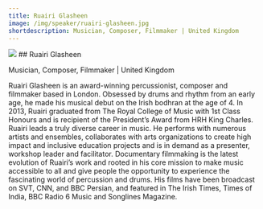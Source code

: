 ```yaml
---
title: Ruairi Glasheen
image: /img/speaker/ruairi-glasheen.jpg
shortdescription: Musician, Composer, Filmmaker | United Kingdom
---
```

<img src="/img/speaker/ruairi-glasheen.jpg">
## Ruairi Glasheen

Musician, Composer, Filmmaker | United Kingdom

Ruairi Glasheen is an award-winning percussionist, composer and filmmaker based in London. Obsessed by drums and rhythm from an early age, he made his musical debut on the Irish bodhran at the age of 4. In 2013, Ruairi graduated from The Royal College of Music with 1st Class Honours and is recipient of the President’s Award from HRH King Charles. Ruairi leads a truly diverse career in music. He performs with numerous artists and ensembles, collaborates with arts organizations to create high impact and inclusive education projects and is in demand as a presenter, workshop leader and facilitator. Documentary filmmaking is the latest evolution of Ruairi’s work and rooted in his core mission to make music accessible to all and give people the opportunity to experience the fascinating world of percussion and drums. His films have been broadcast on SVT, CNN, and BBC Persian, and featured in The Irish Times, Times of India, BBC Radio 6 Music and Songlines Magazine.





